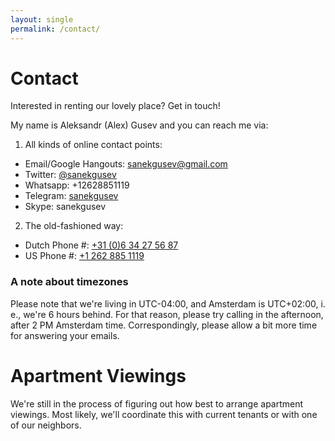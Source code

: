 ```yaml
---
layout: single
permalink: /contact/
---
```


# Contact

Interested in renting our lovely place? Get in touch!

My name is Aleksandr (Alex) Gusev and you can reach me via:

1. All kinds of online contact points:
  - Email/Google Hangouts: [sanekgusev@gmail.com](mailto:sanekgusev@gmail.com)
  - Twitter: [@sanekgusev](https://twitter.com/sanekgusev)
  - Whatsapp: +12628851119
  - Telegram: [sanekgusev](https://telegram.me/sanekgusev)
  - Skype: sanekgusev

2. The old-fashioned way:
  - Dutch Phone #: [+31 (0)6 34 27 56 87](tel:+31634275687)
  - US Phone #: [+1 262 885 1119](tel:+12628851119)

### A note about timezones

Please note that we're living in UTC-04:00, and Amsterdam is UTC+02:00, i. e., we're 6 hours behind. For that reason, please try calling in the afternoon, after 2 PM Amsterdam time. Correspondingly, please allow a bit more time for answering your emails.

# Apartment Viewings

We're still in the process of figuring out how best to arrange apartment viewings. Most likely, we'll coordinate this with current tenants or with one of our neighbors.

